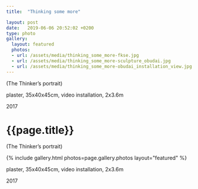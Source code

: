 ```yaml
---
title:  "Thinking some more"

layout: post
date:   2019-06-06 20:52:02 +0200
type: photo
gallery:
  layout: featured
  photos:
  - url: /assets/media/thinking_some_more-fkse.jpg
  - url: /assets/media/thinking_some_more-sculpture_obudai.jpg
  - url: /assets/media/thinking_some_more-obudai_installation_view.jpg
---
```


(The Thinker’s portrait)

plaster, 35x40x45cm, video installation, 2x3.6m

2017

<!-- more -->

# {{page.title}}

(The Thinker’s portrait)

{% include gallery.html photos=page.gallery.photos layout="featured" %}

plaster, 35x40x45cm, video installation, 2x3.6m

2017